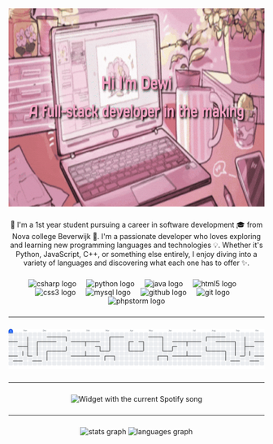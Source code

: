 <div align="center">
  <img height="390" src="https://github.com/xDewitjuh/xDewitjuh/blob/main/Untitled_Project_V2-ezgif.com-crop.gif?raw=true"  />
</div>

###

<p align="center">🌺 I'm a 1st year student pursuing a career in software development 🎓 from Nova college Beverwijk 🏫. I'm a passionate developer who loves exploring and learning new programming languages and technologies 💡. Whether it's Python, JavaScript, C++, or something else entirely, I enjoy diving into a variety of languages and discovering what each one has to offer ✨.</p>

###

<div align="center">
  <img src="https://cdn.jsdelivr.net/gh/devicons/devicon/icons/csharp/csharp-original.svg" height="40" alt="csharp logo"  />
  <img width="12" />
  <img src="https://skillicons.dev/icons?i=py" height="40" alt="python logo"  />
  <img width="12" />
  <img src="https://skillicons.dev/icons?i=java" height="40" alt="java logo"  />
  <img width="12" />
  <img src="https://cdn.jsdelivr.net/gh/devicons/devicon/icons/html5/html5-original.svg" height="40" alt="html5 logo"  />
  <img width="12" />
  <img src="https://cdn.jsdelivr.net/gh/devicons/devicon/icons/css3/css3-original.svg" height="40" alt="css3 logo"  />
  <img width="12" />
  <img src="https://skillicons.dev/icons?i=mysql" height="40" alt="mysql logo"  />
  <img width="12" />
  <img src="https://skillicons.dev/icons?i=github" height="40" alt="github logo"  />
  <img width="12" />
  <img src="https://skillicons.dev/icons?i=git" height="40" alt="git logo"  />
  <img width="12" />
  <img src="https://cdn.jsdelivr.net/gh/devicons/devicon/icons/phpstorm/phpstorm-original.svg" height="40" alt="phpstorm logo"  />
</div>

###

---

###

<picture>
  <source media="(prefers-color-scheme: dark)" srcset="https://raw.githubusercontent.com/xDewitjuh/xDewitjuh/output/pacman-contribution-graph-dark.svg">
  <source media="(prefers-color-scheme: light)" srcset="https://raw.githubusercontent.com/xDewitjuh/xDewitjuh/output/pacman-contribution-graph.svg">
  <img alt="pacman contribution graph" src="https://raw.githubusercontent.com/xDewitjuh/xDewitjuh/output/pacman-contribution-graph.svg">
</picture>

###

---

###

<div align="center">
  <img src="https://spotify-readme-image-d.24-7.dev/?eq_color=E37383&theme=dark&?theme=dark&spin=true&rainbow=false&scan=false" alt="Widget with the current Spotify song"  />
</div>

###

---

###

<div align="center">
  <img src="https://github-readme-stats.vercel.app/api?username=xDewitjuh&hide_title=false&hide_rank=false&show_icons=true&include_all_commits=true&count_private=true&disable_animations=false&theme=bear&locale=en&hide_border=false&order=1&layout=compact" height="150" alt="stats graph"  />
  <img src="https://github-readme-stats.vercel.app/api/top-langs?username=xDewitjuh&locale=en&hide_title=false&layout=compact&card_width=250&langs_count=5&theme=bear&hide_border=false&order=2" height="150" alt="languages graph"  />
</div>

###
